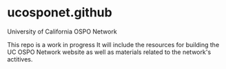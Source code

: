 # ucosponet.github
University of California OSPO Network

This repo is a work in progress
It will include the resources for building the UC OSPO Network website as well as materials related to the network's actitives. 
